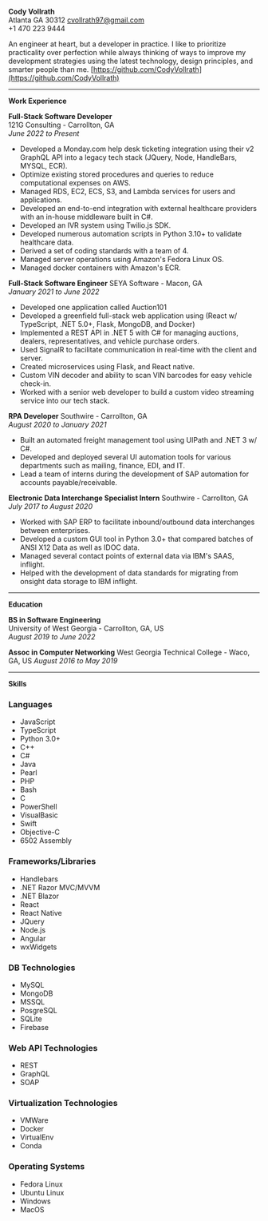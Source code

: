 **Cody Vollrath**  
Atlanta GA 30312
cvollrath97@gmail.com  
+1 470 223 9444

An engineer at heart, but a developer in practice. I like to prioritize practicality over perfection while always thinking of ways to improve my development strategies using the latest technology, design principles, and smarter people than me.
[https://github.com/CodyVollrath](https://github.com/CodyVollrath)

---

**Work Experience**

**Full-Stack Software Developer**  
121G Consulting - Carrollton, GA  
*June 2022 to Present*

- Developed a Monday.com help desk ticketing integration using their v2 GraphQL API into a legacy tech stack (JQuery, Node, HandleBars, MYSQL, ECR).
- Optimize existing stored procedures and queries to reduce computational expenses on AWS.
- Managed RDS, EC2, ECS, S3, and Lambda services for users and applications.
- Developed an end-to-end integration with external healthcare providers with an in-house middleware built in C#.
- Developed an IVR system using Twilio.js SDK.
- Developed numerous automation scripts in Python 3.10+ to validate healthcare data.
- Derived a set of coding standards with a team of 4.
- Managed server operations using Amazon's Fedora Linux OS.
- Managed docker containers with Amazon's ECR.

**Full-Stack Software Engineer**
SEYA Software - Macon, GA  
*January 2021 to June 2022*
- Developed one application called Auction101
- Developed a greenfield full-stack web application using (React w/ TypeScript, .NET 5.0+, Flask, MongoDB, and Docker)
- Implemented a REST API in .NET 5 with C# for managing auctions, dealers, representatives, and vehicle purchase orders.
- Used SignalR to facilitate communication in real-time with the client and server.
- Created microservices using Flask, and React native.
- Custom VIN decoder and ability to scan VIN barcodes for easy vehicle check-in.
- Worked with a senior web developer to build a custom video streaming service into our tech stack.

**RPA Developer**
Southwire - Carrollton, GA  
*August 2020 to January 2021*
- Built an automated freight management tool using UIPath and .NET 3 w/ C#.
- Developed and deployed several UI automation tools for various departments such as mailing, finance, EDI, and IT.
- Lead a team of interns during the development of SAP automation for accounts payable/receivable.

**Electronic Data Interchange Specialist Intern**
Southwire - Carrollton, GA  
*July 2017 to August 2020*
- Worked with SAP ERP to facilitate inbound/outbound data interchanges between enterprises.
- Developed a custom GUI tool in Python 3.0+ that compared batches of ANSI X12 Data as well as IDOC data.
- Managed several contact points of external data via IBM's SAAS, inflight.
- Helped with the development of data standards for migrating from onsight data storage to IBM inflight.

---

**Education**

**BS in Software Engineering**  
University of West Georgia - Carrollton, GA, US  
*August 2019 to June 2022*

**Assoc in Computer Networking**
West Georgia Technical College - Waco, GA, US
*August 2016 to May 2019*

---

**Skills**
### Languages
- JavaScript
- TypeScript
- Python 3.0+
- C++
- C#
- Java
- Pearl
- PHP
- Bash
- C
- PowerShell
- VisualBasic
- Swift
- Objective-C
- 6502 Assembly

### Frameworks/Libraries
- Handlebars
- .NET Razor MVC/MVVM
- .NET Blazor
- React
- React Native
- JQuery
- Node.js
- Angular
- wxWidgets

### DB Technologies
- MySQL
- MongoDB
- MSSQL
- PosgreSQL
- SQLite
- Firebase

### Web API Technologies
- REST
- GraphQL
- SOAP

### Virtualization Technologies
- VMWare
- Docker
- VirtualEnv
- Conda

### Operating Systems
- Fedora Linux
- Ubuntu Linux
- Windows
- MacOS
